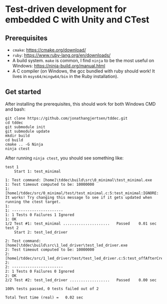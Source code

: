 # Test-driven development for embedded C with Unity and CTest

## Prerequisites

* `cmake`: https://cmake.org/download/
* `ruby`: https://www.ruby-lang.org/en/downloads/
* A build system. `make` is common, I find `ninja` to be the most useful on Windows: https://ninja-build.org/manual.html
* A C compiler (on Windows, the gcc bundled with ruby should work! It lives in `msys64/mingw64/bin` in the Ruby installation).

## Get started

After installing the prerequisites, this should work for both Windows CMD and bash:

```
git clone https://github.com/jonathangjertsen/tddec.git
cd tddec
git submodule init
git submodule update
mkdir build
cd build
cmake .. -G Ninja
ninja ctest

```

After running `ninja ctest`, you should see something like:

```
test 1
    Start 1: test_minimal

1: Test command: [home]\tddec\build\src\0_minimal\test_minimal.exe
1: Test timeout computed to be: 10000000
1: [home]/tddec/src/0_minimal/test/test_minimal.c:5:test_minimal:IGNORE: It works! Try changing this message to see if it gets updated when running the ctest target.
1:
1: -----------------------
1: 1 Tests 0 Failures 1 Ignored
1: OK
1/2 Test #1: test_minimal .....................   Passed    0.01 sec
test 2
    Start 2: test_led_driver

2: Test command: [home]\tddec\build\src\1_led_driver\test_led_driver.exe
2: Test timeout computed to be: 10000000
2: [home]/tddec/src/1_led_driver/test/test_led_driver.c:5:test_offAfterCreate:PASS
2:
2: -----------------------
2: 1 Tests 0 Failures 0 Ignored
2: OK
2/2 Test #2: test_led_driver ..................   Passed    0.00 sec

100% tests passed, 0 tests failed out of 2

Total Test time (real) =   0.02 sec
```
